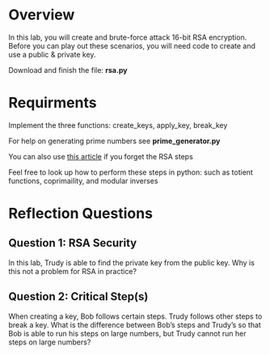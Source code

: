 # Overview
In this lab, you will create and brute-force attack 16-bit RSA encryption. Before you can play out these scenarios, you will need code to create and use a public & private key.

Download and finish the file: **rsa.py**

# Requirments

Implement the three functions: create_keys, apply_key, break_key

For help on generating prime numbers see **prime_generator.py**

You can also use [this article](https://en.wikipedia.org/wiki/RSA_(cryptosystem)) if you forget the RSA steps

Feel free to look up how to perform these steps in python: such as totient functions, coprimaility, and modular inverses

# Reflection Questions
## Question 1: RSA Security
In this lab, Trudy is able to find the private key from the public key. Why is this not a problem for RSA in practice?

## Question 2: Critical Step(s)
When creating a key, Bob follows certain steps. Trudy follows other steps to break a key. What is the difference between Bob’s steps and Trudy’s so that Bob is able to run his steps on large numbers, but Trudy cannot run her steps on large numbers?